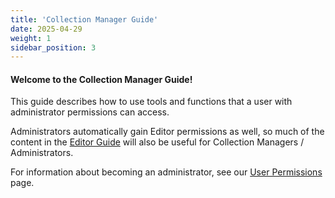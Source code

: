 ```yaml
---
title: 'Collection Manager Guide'
date: 2025-04-29
weight: 1
sidebar_position: 3
---
```


#### Welcome to the Collection Manager Guide!

This guide describes how to use tools and functions that a user with administrator permissions can access.

Administrators automatically gain Editor permissions as well, so much of the content in the [Editor Guide](/docs/Editor_Guide) will also be useful for Collection Managers / Administrators.

For information about becoming an administrator, see our [User Permissions](/docs/User_Guide/user_permissions/) page.
